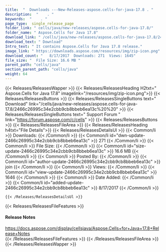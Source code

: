 ```yaml
---
title:  "  Downloads ---New-Releases-aspose.cells-for-java-17.8 . " 
description:  "    . " 
keywords:  "    . " 
page_type:  single_release_page
folder_link: " cells/java/new-releases/aspose.cells-for-java-17.8/"
folder_name: " Aspose.Cells for Java 17.8"
download_link: " /cells/java/new-releases/aspose.cells-for-java-17.8/2466c26995c34e2cbb9cb8bbeb6ea13c"
download_text: " Download"
Intro_text: " It contains Aspose.Cells for Java 17.8 release."
image_link: " https://downloads.aspose.com/resources/img/zip-icon.png"
download_count: "   8/17/2017  Downloads: 271  Views: 1645"
file_size: "  File Size: 16.6 MB "
parent_path: "cells/java"
section_parent_path: "cells/java"
weight: 64 
---
```


{{< Releases/ReleasesWapper >}}
  {{< Releases/ReleasesHeading H2txt=" Aspose.Cells for Java 17.8" imagelink="/resources/img/zip-icon.png">}}
  {{< Releases/ReleasesButtons >}}
    {{< Releases/ReleasesSingleButtons text=" Download" link="/cells/java/new-releases/aspose.cells-for-java-17.8/2466c26995c34e2cbb9cb8bbeb6ea13c%20%20" >}}
    {{< Releases/ReleasesSingleButtons text=" Support Forum " link="https://forum.aspose.com/c/cells" >}}
  {{< Releases/ReleasesButtons >}}
  {{< Releases/ReleasesFileArea >}}
    {{< Releases/ReleasesHeading h4txt="File Details">}}
    {{< Releases/ReleasesDetailsUl >}}
            {{< Common/li  >}} Downloads: {{< /Common/li >}} 
      {{< Common/li id="dwn-update-2466c26995c34e2cbb9cb8bbeb6ea13c" >}} 271 {{< /Common/li >}} 
      {{< Common/li  >}} File Size: {{< /Common/li >}} 
      {{< Common/li id="size-update-2466c26995c34e2cbb9cb8bbeb6ea13c" >}} 16.6 MB {{< /Common/li >}} 
      {{< Common/li  >}} Posted By: {{< /Common/li >}} 
      {{< Common/li id="author-update-2466c26995c34e2cbb9cb8bbeb6ea13c" >}} join {{< /Common/li >}} 
      {{< Common/li  >}} Views: {{< /Common/li >}} 
      {{< Common/li id="view-update-2466c26995c34e2cbb9cb8bbeb6ea13c" >}} 1646 {{< /Common/li >}} 
      {{< Common/li  >}} Date Added: {{< /Common/li >}} 
      {{< Common/li id="added-update-2466c26995c34e2cbb9cb8bbeb6ea13c" >}} 8/17/2017 {{< /Common/li >}} 

    {{< /Releases/ReleasesDetailsUl >}}

  {{< Releases/ReleasesFileFeatures >}}
      <h4>Release Notes</h4><div><a href="https://docs.aspose.com/display/cellsjava/Aspose.Cells+for+Java+17.8+Release+Notes">https://docs.aspose.com/display/cellsjava/Aspose.Cells+for+Java+17.8+Release+Notes</a></div>
  {{< /Releases/ReleasesFileFeatures >}}
 {{< /Releases/ReleasesFileArea >}}
{{< /Releases/ReleasesWapper >}}


